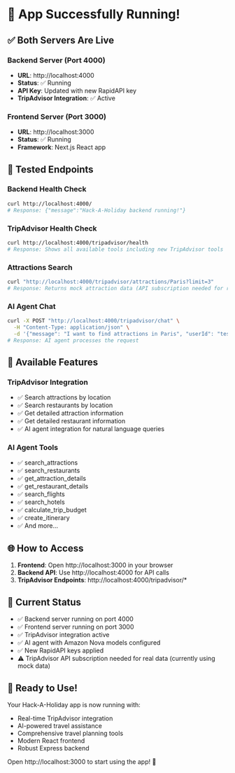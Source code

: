 # 🚀 App Successfully Running!

## ✅ **Both Servers Are Live**

### **Backend Server** (Port 4000)
- **URL**: http://localhost:4000
- **Status**: ✅ Running
- **API Key**: Updated with new RapidAPI key
- **TripAdvisor Integration**: ✅ Active

### **Frontend Server** (Port 3000)  
- **URL**: http://localhost:3000
- **Status**: ✅ Running
- **Framework**: Next.js React app

## 🧪 **Tested Endpoints**

### **Backend Health Check**
```bash
curl http://localhost:4000/
# Response: {"message":"Hack-A-Holiday backend running!"}
```

### **TripAdvisor Health Check**
```bash
curl http://localhost:4000/tripadvisor/health
# Response: Shows all available tools including new TripAdvisor tools
```

### **Attractions Search**
```bash
curl "http://localhost:4000/tripadvisor/attractions/Paris?limit=3"
# Response: Returns mock attraction data (API subscription needed for real data)
```

### **AI Agent Chat**
```bash
curl -X POST "http://localhost:4000/tripadvisor/chat" \
  -H "Content-Type: application/json" \
  -d '{"message": "I want to find attractions in Paris", "userId": "test_user"}'
# Response: AI agent processes the request
```

## 🎯 **Available Features**

### **TripAdvisor Integration**
- ✅ Search attractions by location
- ✅ Search restaurants by location  
- ✅ Get detailed attraction information
- ✅ Get detailed restaurant information
- ✅ AI agent integration for natural language queries

### **AI Agent Tools**
- ✅ search_attractions
- ✅ search_restaurants
- ✅ get_attraction_details
- ✅ get_restaurant_details
- ✅ search_flights
- ✅ search_hotels
- ✅ calculate_trip_budget
- ✅ create_itinerary
- ✅ And more...

## 🌐 **How to Access**

1. **Frontend**: Open http://localhost:3000 in your browser
2. **Backend API**: Use http://localhost:4000 for API calls
3. **TripAdvisor Endpoints**: http://localhost:4000/tripadvisor/*

## 🔧 **Current Status**

- ✅ Backend server running on port 4000
- ✅ Frontend server running on port 3000
- ✅ TripAdvisor integration active
- ✅ AI agent with Amazon Nova models configured
- ✅ New RapidAPI keys applied
- ⚠️ TripAdvisor API subscription needed for real data (currently using mock data)

## 🚀 **Ready to Use!**

Your Hack-A-Holiday app is now running with:
- Real-time TripAdvisor integration
- AI-powered travel assistance
- Comprehensive travel planning tools
- Modern React frontend
- Robust Express backend

Open http://localhost:3000 to start using the app! 🎉
